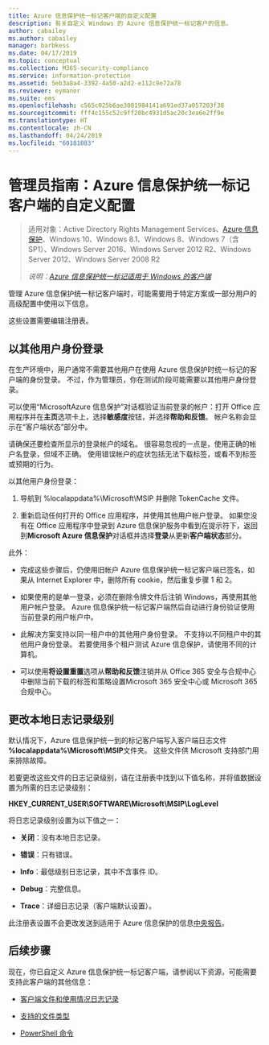 ```yaml
---
title: Azure 信息保护统一标记客户端的自定义配置
description: 有关自定义 Windows 的 Azure 信息保护统一标记客户的信息。
author: cabailey
ms.author: cabailey
manager: barbkess
ms.date: 04/17/2019
ms.topic: conceptual
ms.collection: M365-security-compliance
ms.service: information-protection
ms.assetid: 5eb3a8a4-3392-4a50-a2d2-e112c9e72a78
ms.reviewer: eymanor
ms.suite: ems
ms.openlocfilehash: c565c025b6ae3001984141a691ed37a057203f38
ms.sourcegitcommit: fff4c155c52c9ff20bc4931d5ac20c3ea6e2ff9e
ms.translationtype: HT
ms.contentlocale: zh-CN
ms.lasthandoff: 04/24/2019
ms.locfileid: "60181083"
---
```

# <a name="admin-guide-custom-configurations-for-the-azure-information-protection-unified-labeling-client"></a>管理员指南：Azure 信息保护统一标记客户端的自定义配置

>适用对象：Active Directory Rights Management Services、[Azure 信息保护](https://azure.microsoft.com/pricing/details/information-protection)、Windows 10、Windows 8.1、Windows 8、Windows 7（含 SP1）、Windows Server 2016、Windows Server 2012 R2、Windows Server 2012、Windows Server 2008 R2
>
> *说明：[Azure 信息保护统一标记适用于 Windows 的客户端](../faqs.md#whats-the-difference-between-the-azure-information-protection-client-and-the-azure-information-protection-unified-labeling-client)*

管理 Azure 信息保护统一标记客户端时，可能需要用于特定方案或一部分用户的高级配置中使用以下信息。

这些设置需要编辑注册表。  

## <a name="sign-in-as-a-different-user"></a>以其他用户身份登录

在生产环境中，用户通常不需要其他用户在使用 Azure 信息保护时统一标记的客户端的身份登录。 不过，作为管理员，你在测试阶段可能需要以其他用户身份登录。 

可以使用“MicrosoftAzure 信息保护”对话框验证当前登录的帐户：打开 Office 应用程序并在**主页**选项卡上，选择**敏感度**按钮，并选择**帮助和反馈**。 帐户名称会显示在“客户端状态”部分中。

请确保还要检查所显示的登录帐户的域名。 很容易忽视的一点是，使用正确的帐户名登录，但域不正确。 使用错误帐户的症状包括无法下载标签，或看不到标签或预期的行为。

以其他用户身份登录：

1. 导航到 %localappdata%\Microsoft\MSIP 并删除 TokenCache 文件。

2. 重新启动任何打开的 Office 应用程序，并使用其他用户帐户登录。 如果您没有在 Office 应用程序中登录到 Azure 信息保护服务中看到在提示符下，返回到**Microsoft Azure 信息保护**对话框并选择**登录**从更新**客户端状态**部分。

此外：

- 完成这些步骤后，仍使用旧帐户 Azure 信息保护统一标记客户端已签名，如果从 Internet Explorer 中，删除所有 cookie，然后重复步骤 1 和 2。

- 如果使用的是单一登录，必须在删除令牌文件后注销 Windows，再使用其他用户帐户登录。 Azure 信息保护统一标记客户端然后自动进行身份验证使用当前登录的用户帐户中。

- 此解决方案支持以同一租户中的其他用户身份登录。 不支持以不同租户中的其他用户身份登录。 若要使用多个租户测试 Azure 信息保护，请使用不同的计算机。

- 可以使用**将设置重置**选项从**帮助和反馈**注销并从 Office 365 安全与合规中心中删除当前下载的标签和策略设置Microsoft 365 安全中心或 Microsoft 365 合规中心。


## <a name="change-the-local-logging-level"></a>更改本地日志记录级别

默认情况下，Azure 信息保护统一到的标记客户端写入客户端日志文件 **%localappdata%\Microsoft\MSIP**文件夹。 这些文件供 Microsoft 支持部门用来排除故障。
 
若要更改这些文件的日志记录级别，请在注册表中找到以下值名称，并将值数据设置为所需的日志记录级别：

**HKEY_CURRENT_USER\SOFTWARE\Microsoft\MSIP\LogLevel**

将日志记录级别设置为以下值之一：

- **关闭**：没有本地日志记录。

- **错误**：只有错误。

- **Info**：最低级别日志记录，其中不含事件 ID。

- **Debug**：完整信息。

- **Trace**：详细日志记录（客户端默认设置）。

此注册表设置不会更改发送到适用于 Azure 信息保护的信息[中央报告](../reports-aip.md)。


## <a name="next-steps"></a>后续步骤
现在，你已自定义 Azure 信息保护统一标记客户端，请参阅以下资源，可能需要支持此客户端的其他信息：

- [客户端文件和使用情况日志记录](client-admin-guide-files-and-logging.md)

- [支持的文件类型](client-admin-guide-file-types.md)

- [PowerShell 命令](client-admin-guide-powershell.md)
